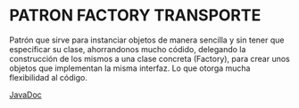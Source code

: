 # PATRON FACTORY TRANSPORTE

Patrón que sirve para instanciar objetos de manera sencilla y sin tener que especificar su clase, ahorrandonos mucho códido, delegando la construcción de los mismos a una clase concreta (Factory), para crear unos objetos que implementan la misma interfaz.
Lo que otorga mucha flexibilidad al código.

[JavaDoc](https://agonzalezbesada.github.io/COD_Boletin14_Factory_Transporte/JavaDoc/)

